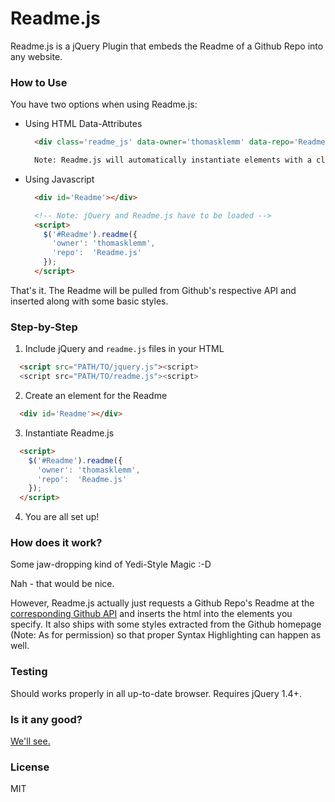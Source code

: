 # Readme.js
Readme.js is a jQuery Plugin that embeds the Readme of a Github Repo into any website.

### How to Use
You have two options when using Readme.js:
  - Using HTML Data-Attributes
    ```html
      <div class='readme_js' data-owner='thomasklemm' data-repo='Readme.js'></div>

      Note: Readme.js will automatically instantiate elements with a class of 'readme_js'
    ```
  - Using Javascript
    ```html
      <div id='Readme'></div>

      <!-- Note: jQuery and Readme.js have to be loaded -->
      <script>
        $('#Readme').readme({
          'owner': 'thomasklemm',
          'repo':  'Readme.js'
        });
      </script>
    ```
That's it. The Readme will be pulled from Github's respective API and inserted along with some basic styles.

### Step-by-Step
1. Include jQuery and `readme.js` files in your HTML
  ```html
    <script src="PATH/TO/jquery.js"><script>
    <script src="PATH/TO/readme.js"><script>
  ```
2. Create an element for the Readme
  ```html
    <div id='Readme'></div>
  ```
3. Instantiate Readme.js
  ```html
    <script>
      $('#Readme').readme({
        'owner': 'thomasklemm',
        'repo':  'Readme.js'
      });
    </script>
```
4. You are all set up!

### How does it work?
Some jaw-dropping kind of Yedi-Style Magic :-D

Nah - that would be nice. 

However, Readme.js actually just requests a Github Repo's Readme at the [corresponding Github API](http://developer.github.com/v3/repos/contents/) and inserts the html into the elements you specify. It also ships with some styles extracted from the Github homepage (Note: As for permission) so that proper Syntax Highlighting can happen as well.

### Testing
Should works properly in all up-to-date browser. 
Requires jQuery 1.4+.

### Is it any good?
[We'll see.](http://news.ycombinator.com/item?id=3067434)

### License
MIT